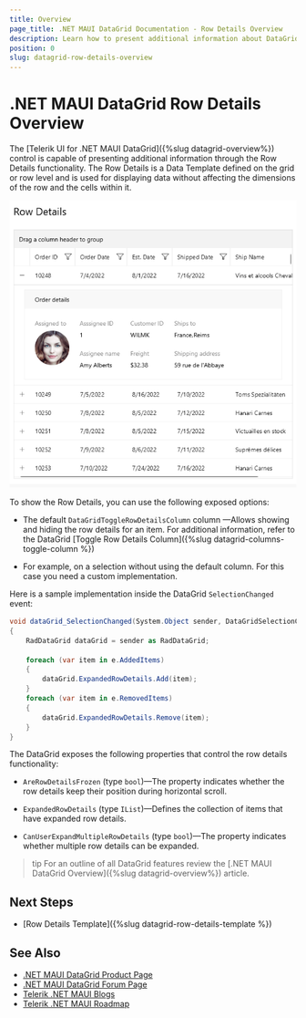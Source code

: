 ```yaml
---
title: Overview
page_title: .NET MAUI DataGrid Documentation - Row Details Overview
description: Learn how to present additional information about DataGrid rows by using the row details functionality.
position: 0
slug: datagrid-row-details-overview
---
```


# .NET MAUI DataGrid Row Details Overview

The [Telerik UI for .NET MAUI DataGrid]({%slug datagrid-overview%}) control is capable of presenting additional information through the Row Details functionality. The Row Details is a Data Template defined on the grid or row level and is used for displaying data without affecting the dimensions of the row and the cells within it.

![DataGrid Row Details Overview](images/datagrid-row-details.png)

To show the Row Details, you can use the following exposed options:

- The default `DataGridToggleRowDetailsColumn` column &mdash;Allows showing and hiding the row details for an item. For additional information, refer to the DataGrid [Toggle Row Details Column]({%slug datagrid-columns-toggle-column %})

- For example, on a selection without using the default column. For this case you need a custom implementation. 

Here is a sample implementation inside the DataGrid `SelectionChanged` event:

```C#
void dataGrid_SelectionChanged(System.Object sender, DataGridSelectionChangedEventArgs e)
{
    RadDataGrid dataGrid = sender as RadDataGrid;

    foreach (var item in e.AddedItems)
    {
        dataGrid.ExpandedRowDetails.Add(item);
    }
    foreach (var item in e.RemovedItems)
    {
        dataGrid.ExpandedRowDetails.Remove(item);
    }
}
```

The DataGrid exposes the following properties that control the row details functionality:

* `AreRowDetailsFrozen` (type `bool`)&mdash;The property indicates whether the row details keep their position during horizontal scroll.

* `ExpandedRowDetails` (type `IList`)&mdash;Defines the collection of items that have expanded row details.

* `CanUserExpandMultipleRowDetails` (type `bool`)&mdash;The property indicates whether multiple row details can be expanded.


>tip For an outline of all DataGrid features review the [.NET MAUI DataGrid Overview]({%slug datagrid-overview%}) article.

## Next Steps

- [Row Details Template]({%slug datagrid-row-details-template %})

## See Also

- [.NET MAUI DataGrid Product Page](https://www.telerik.com/maui-ui/datagrid)
- [.NET MAUI DataGrid Forum Page](https://www.telerik.com/forums/maui?tagId=1801)
- [Telerik .NET MAUI Blogs](https://www.telerik.com/blogs/mobile-net-maui)
- [Telerik .NET MAUI Roadmap](https://www.telerik.com/support/whats-new/maui-ui/roadmap)
